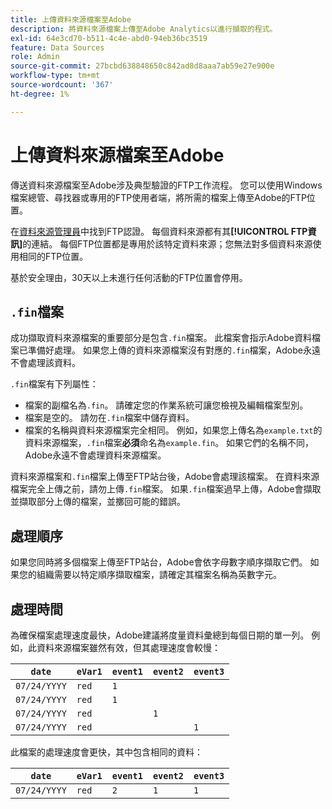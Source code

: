 ```yaml
---
title: 上傳資料來源檔案至Adobe
description: 將資料來源檔案上傳至Adobe Analytics以進行擷取的程式。
exl-id: 64e3cd70-b511-4c4e-abd0-94eb36bc3519
feature: Data Sources
role: Admin
source-git-commit: 27bcbd638848650c842ad8d8aaa7ab59e27e900e
workflow-type: tm+mt
source-wordcount: '367'
ht-degree: 1%

---
```


# 上傳資料來源檔案至Adobe

傳送資料來源檔案至Adobe涉及典型驗證的FTP工作流程。 您可以使用Windows檔案總管、尋找器或專用的FTP使用者端，將所需的檔案上傳至Adobe的FTP位置。

在[資料來源管理員](manage.md)中找到FTP認證。 每個資料來源都有其&#x200B;**[!UICONTROL FTP資訊]**&#x200B;的連結。 每個FTP位置都是專用於該特定資料來源；您無法對多個資料來源使用相同的FTP位置。

基於安全理由，30天以上未進行任何活動的FTP位置會停用。

## `.fin`檔案

成功擷取資料來源檔案的重要部分是包含`.fin`檔案。 此檔案會指示Adobe資料檔案已準備好處理。 如果您上傳的資料來源檔案沒有對應的`.fin`檔案，Adobe永遠不會處理該資料。

`.fin`檔案有下列屬性：

* 檔案的副檔名為`.fin`。 請確定您的作業系統可讓您檢視及編輯檔案型別。
* 檔案是空的。 請勿在`.fin`檔案中儲存資料。
* 檔案的名稱與資料來源檔案完全相同。 例如，如果您上傳名為`example.txt`的資料來源檔案，`.fin`檔案&#x200B;**必須**&#x200B;命名為`example.fin`。 如果它們的名稱不同，Adobe永遠不會處理資料來源檔案。

資料來源檔案和`.fin`檔案上傳至FTP站台後，Adobe會處理該檔案。 在資料來源檔案完全上傳之前，請勿上傳`.fin`檔案。 如果`.fin`檔案過早上傳，Adobe會擷取並擷取部分上傳的檔案，並擲回可能的錯誤。

## 處理順序

如果您同時將多個檔案上傳至FTP站台，Adobe會依字母數字順序擷取它們。 如果您的組織需要以特定順序擷取檔案，請確定其檔案名稱為英數字元。

## 處理時間

為確保檔案處理速度最快，Adobe建議將度量資料彙總到每個日期的單一列。 例如，此資料來源檔案雖然有效，但其處理速度會較慢：

| `date` | `eVar1` | `event1` | `event2` | `event3` |
| --- | --- | --- | --- | --- |
| `07/24/YYYY` | `red` | `1` | | |
| `07/24/YYYY` | `red` | `1` | | |
| `07/24/YYYY` | `red` | | `1` | |
| `07/24/YYYY` | `red` | | | `1` |

此檔案的處理速度會更快，其中包含相同的資料：

| `date` | `eVar1` | `event1` | `event2` | `event3` |
| --- | --- | --- | --- | --- |
| `07/24/YYYY` | `red` | `2` | `1` | `1` |
